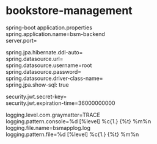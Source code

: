 # bookstore-management

spring-boot application.properties
<br />
spring.application.name=bsm-backend
<br />
server.port=

spring.jpa.hibernate.ddl-auto=
<br />
spring.datasource.url=
<br />
spring.datasource.username=root
<br />
spring.datasource.password=
<br />
spring.datasource.driver-class-name=
<br />
spring.jpa.show-sql: true

security.jwt.secret-key=
<br />
security.jwt.expiration-time=36000000000

logging.level.com.graymatter=TRACE
<br />
logging.pattern.console=%d [%level] %c{1.} {%t} %m%n
<br />
logging.file.name=bsmapplog.log
<br />
logging.pattern.file=%d [%level] %c{1.} {%t} %m%n
